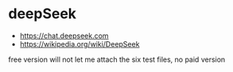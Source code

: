 # deepSeek

- https://chat.deepseek.com
- https://wikipedia.org/wiki/DeepSeek

free version will not let me attach the six test files, no paid version

